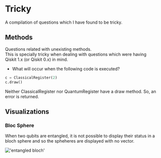 # Tricky
A compilation of questions which I have found to be tricky.

## Methods
Questions related with unexisting methods.  
This is specially tricky when dealing with questions which were having Qiskit 1.x (or Qiskit 0.x) in mind.

- What will occur when the following code is executed?
```python
c = ClassicalRegister(2)
c.draw()
```
Neither ClassicalRegister nor QuantumRegister have a draw method. So, an error is returned.

## Visualizations

### Bloc Sphere
When two qubits are entangled, it is not possible to display their status in a bloch sphere and so the spheheres are displayed with no vector.

!['entangled bloch']('../images/entangled.png')  




